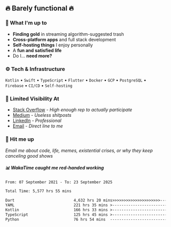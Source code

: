 ## 🔥 Barely functional 🔥

### 🎯 What I'm up to

- **Finding gold** in streaming algorithm-suggested trash
- **Cross-platform apps** and full stack development
- **Self-hosting things** I enjoy personally
- A **fun and satisfied life**
- Do I... **need more?**

### ⚙️ Tech & Infrastructure

`Kotlin` • `Swift` • `TypeScript` • `Flutter` • `Docker` • `GCP` • `PostgreSQL` • `Firebase` •
`CI/CD` • `Self-hosting`

### 🔗 Limited Visibility At

- [Stack Overflow](https://stackoverflow.com/users/15199864/deepanshu) - *High enough rep to
  actually participate*
- [Medium](https://medium.com/@deepanshuc2141) - *Useless shitposts*
- [LinkedIn](https://www.linkedin.com/in/chaudhary-deepanshu/) - *Professional*
- [Email](mailto:0qs8e9yn@duck.com) - *Direct line to me*

### 💬 Hit me up

*Email me about code, life, memes, existential crises, or why they keep canceling good shows*

##### 📊 *WakaTime caught me red-handed working*

<!--START_SECTION:waka-->

```txt
From: 07 September 2021 - To: 23 September 2025

Total Time: 5,577 hrs 55 mins

Dart                          4,632 hrs 20 mins>>>>>>>>>>>>>>>>>>>>>----   83.05 %
YAML                          221 hrs 35 mins >------------------------   03.97 %
Kotlin                        166 hrs 33 mins >------------------------   02.99 %
TypeScript                    125 hrs 45 mins >------------------------   02.25 %
Python                        76 hrs 54 mins  -------------------------   01.38 %
```

<!--END_SECTION:waka-->

<!---
If you're reading this in the raw file, you've gone too deep. Go back.
--->
